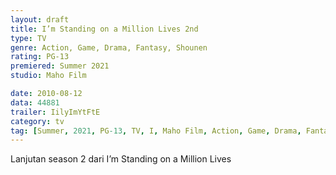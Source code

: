 ```yaml
---
layout: draft
title: I’m Standing on a Million Lives 2nd
type: TV
genre: Action, Game, Drama, Fantasy, Shounen
rating: PG-13
premiered: Summer 2021
studio: Maho Film

date: 2010-08-12
data: 44881
trailer: IilyImYtFtE
category: tv
tag: [Summer, 2021, PG-13, TV, I, Maho Film, Action, Game, Drama, Fantasy, Shounen]
---
```

Lanjutan season 2 dari I’m Standing on a Million Lives
